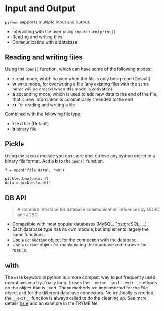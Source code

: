 # Input and Output

`python` supports multiple input and output.

- Interacting with the user using `input()` and `print()`
- Reading and writing files
- Communicating with a database

## Reading and writing files

Using the `open()` function, which can have some of the following modes:

- **r** read mode, which is used when the file is only being read (Default)
- **w** write mode, for overwriting a file (any existing files with the same name will be erased when this mode is activated) 
- **a** appending mode, which is used to add new data to the end of the file; that is new information is automatically amended to the end 
- **r+** for reading and writing a file

Combined with the following file type:

- **t** text file (Default)
- **b** binary file

## Pickle

Using the `pickle` module you can store and retrieve any python object in a binary file format. Add a **b** to the `open()` function.

```
f = open("file.data", "wb")

pickle.dump(data, f)
data = pickle.load(f)
```


## DB API

> A standard interface for database communication influences by ODBC and JDBC

- Compatible with most popular databases (MySQL, PostgreSQL, ...)
- Each database type has its own module, but implements largely the same functions.
- Use a `Connection` object for the connection with the database. 
- Use a `Cursor` object for manipulating the database and retrieve the results.

## with

The `with` keyword in python is a more compact way to put frequently used operations in a try..finally loop. It uses the `__enter__` and `__exit__` methods on the object that is used. These methods are implemented for the File object and for the different database connectors. No try..finally is needed,  the `__exit__` function is always called to do the cleaning up. See more details [here](http://effbot.org/zone/python-with-statement.htm) and an example in the TRYME file.